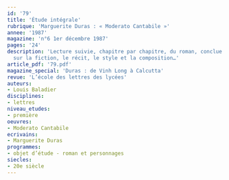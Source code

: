 ```yaml
---
id: '79'
title: 'Étude intégrale'
rubrique: 'Marguerite Duras : « Moderato Cantabile »'
annee: '1987'
magazine: 'n°6 1er décembre 1987'
pages: '24'
description: 'Lecture suivie, chapitre par chapitre, du roman, conclue par une synthèse
  sur la fiction, le récit, le style et la composition…'
article_pdf: '79.pdf'
magazine_special: 'Duras : de Vinh Long à Calcutta'
revue: 'L’école des lettres des lycées'
auteurs:
- Louis Baladier
disciplines:
- lettres
niveau_etudes:
- première
oeuvres:
- Moderato Cantabile
ecrivains:
- Marguerite Duras
programmes:
- objet d’étude - roman et personnages
siecles:
- 20e siècle
---
```


